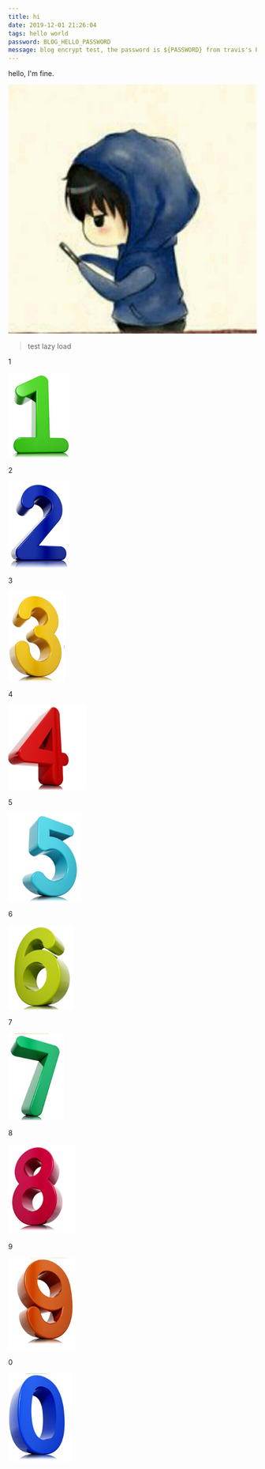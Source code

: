 ```yaml
---
title: hi
date: 2019-12-01 21:26:04
tags: hello world
password: BLOG_HELLO_PASSWORD
message: blog encrypt test, the password is ${PASSWORD} from travis's PASSWORD = 123456
---
```

hello, I'm fine.

<!--more-->

![favicon](hello/image/favicon.jpg)



> test lazy load

1

![1575651117499](hello/image/1575651117499.png)



2

![1575651135109](hello/image/1575651135109.png)

3

![1575651150846](hello/image/1575651150846.png)

4

![1575651164367](hello/image/1575651164367.png)

5

![1575651177976](hello/image/1575651177976.png)

6

![1575651192178](hello/image/1575651192178.png)

7

![1575651208252](hello/image/1575651208252.png)

8

![1575651225157](hello/image/1575651225157.png)

9

![1575651239326](hello/image/1575651239326.png)

0

![1575651254769](hello/image/1575651254769.png)


